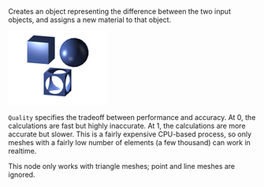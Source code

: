 Creates an object representing the difference between the two input objects, and assigns a new material to that object.

![](vuo.scene.subtract.png)

`Quality` specifies the tradeoff between performance and accuracy.  At 0, the calculations are fast but highly inaccurate.  At 1, the calculations are more accurate but slower.  This is a fairly expensive CPU-based process, so only meshes with a fairly low number of elements (a few thousand) can work in realtime.

This node only works with triangle meshes; point and line meshes are ignored.
